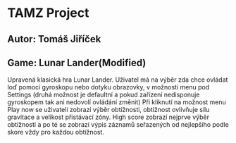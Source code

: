 # TAMZ Project
## Autor: Tomáš Jiříček
## Game: Lunar Lander(Modified)

Upravená klasická hra Lunar Lander. 
Uživatel má na výběr zda chce ovládat loď pomocí gyroskopu nebo dotyku obrazovky, v možnosti menu pod Settings (druhá možnost je defaultní a pokud zařízení nedisponuje gyroskopem tak ani nedovolí ovládání změnit)
Při kliknutí na možnost menu Play now se uživateli zobrazí výběr obtížnosti, obtížnost ovlivňuje sílu gravitace a velikost přistávací zóny.
High score zobrazí nejprve výběr obtížností a po té se zobrazí výpis záznamů seřazených od nejlepšího podle skore vždy pro každou obtížnost.
